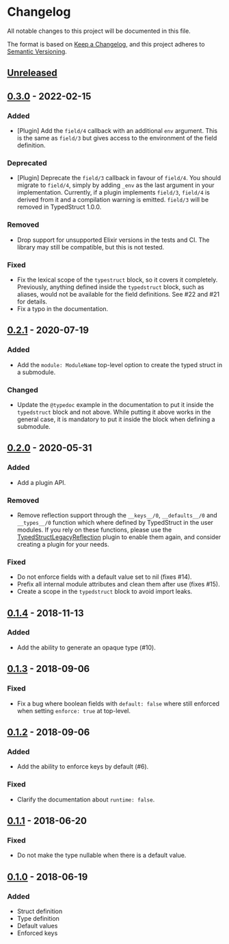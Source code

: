 # Changelog

All notable changes to this project will be documented in this file.

The format is based on [Keep a Changelog](https://keepachangelog.com/en/1.0.0/),
and this project adheres to [Semantic
Versioning](https://semver.org/spec/v2.0.0.html).

## [Unreleased]

## [0.3.0] - 2022-02-15

### Added

* [Plugin] Add the `field/4` callback with an additional `env` argument. This is
    the same as `field/3` but gives access to the environment of the field
    definition.

### Deprecated

* [Plugin] Deprecate the `field/3` callback in favour of `field/4`. You should
    migrate to `field/4`, simply by adding `_env` as the last argument in your
    implementation. Currently, if a plugin implements `field/3`, `field/4` is
    derived from it and a compilation warning is emitted. `field/3` will be
    removed in TypedStruct 1.0.0.

### Removed

* Drop support for unsupported Elixir versions in the tests and CI. The
    library may still be compatible, but this is not tested.

### Fixed

* Fix the lexical scope of the `typestruct` block, so it covers it completely.
    Previously, anything defined inside the `typedstruct` block, such as
    aliases, would not be available for the field definitions. See #22 and #21
    for details.
* Fix a typo in the documentation.

## [0.2.1] - 2020-07-19

### Added

* Add the `module: ModuleName` top-level option to create the typed struct in a
    submodule.

### Changed

* Update the `@typedoc` example in the documentation to put it inside the
    `typedstruct` block and not above. While putting it above works in the
    general case, it is mandatory to put it inside the block when defining a
    submodule.

## [0.2.0] - 2020-05-31

### Added

* Add a plugin API.

### Removed

* Remove reflection support through the `__keys__/0`, `__defaults__/0` and
    `__types__/0` function which where defined by TypedStruct in the user
    modules. If you rely on these functions, please use the
    [TypedStructLegacyReflection](https://github.com/ejpcmac/typed_struct_legacy_reflection)
    plugin to enable them again, and consider creating a plugin for your needs.

### Fixed

* Do not enforce fields with a default value set to nil (fixes #14).
* Prefix all internal module attributes and clean them after use (fixes #15).
* Create a scope in the `typedstruct` block to avoid import leaks.

## [0.1.4] - 2018-11-13

### Added

* Add the ability to generate an opaque type (#10).

## [0.1.3] - 2018-09-06

### Fixed

* Fix a bug where boolean fields with `default: false` where still enforced when
    setting `enforce: true` at top-level.

## [0.1.2] - 2018-09-06

### Added

* Add the ability to enforce keys by default (#6).

### Fixed

* Clarify the documentation about `runtime: false`.

## [0.1.1] - 2018-06-20

### Fixed

* Do not make the type nullable when there is a default value.

## [0.1.0] - 2018-06-19

### Added

* Struct definition
* Type definition
* Default values
* Enforced keys

[Unreleased]: https://github.com/saleyn/typedstruct/compare/main...develop
[0.5.0]: https://github.com/saleyn/typedstruct/compare/v0.3.0...v0.5.0
[0.3.0]: https://github.com/ejpcmac/typed_struct/compare/v0.2.1...v0.3.0
[0.2.1]: https://github.com/ejpcmac/typed_struct/compare/v0.2.0...v0.2.1
[0.2.0]: https://github.com/ejpcmac/typed_struct/compare/v0.1.4...v0.2.0
[0.1.4]: https://github.com/ejpcmac/typed_struct/compare/v0.1.3...v0.1.4
[0.1.3]: https://github.com/ejpcmac/typed_struct/compare/v0.1.2...v0.1.3
[0.1.2]: https://github.com/ejpcmac/typed_struct/compare/v0.1.1...v0.1.2
[0.1.1]: https://github.com/ejpcmac/typed_struct/compare/v0.1.0...v0.1.1
[0.1.0]: https://github.com/ejpcmac/typed_struct/releases/tag/v0.1.0
